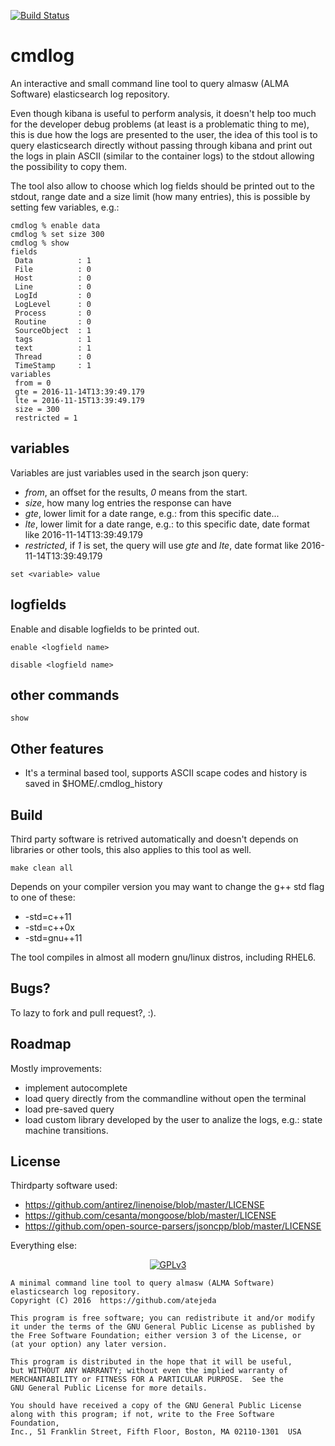 [![Build Status](https://travis-ci.org/atejeda/cmdlog.svg?branch=master)](https://travis-ci.org/atejeda/cmdlog)

# cmdlog

An interactive and small command line tool to query almasw (ALMA Software) elasticsearch log repository.

Even though kibana is useful to perform analysis, it doesn't help too much for the developer debug problems (at least is a problematic thing to me), this is due how the logs are presented to the user, the idea of this tool is to query elasticsearch directly without passing through kibana and print out the logs in plain ASCII (similar to the container logs) to the stdout allowing the possibility to copy them.

The tool also allow to choose which log fields should be printed out to the stdout, range date and a size limit (how many entries), this is possible by setting few variables, e.g.:

```
cmdlog % enable data
cmdlog % set size 300
cmdlog % show
fields
 Data          : 1
 File          : 0
 Host          : 0
 Line          : 0
 LogId         : 0
 LogLevel      : 0
 Process       : 0
 Routine       : 0
 SourceObject  : 1
 tags          : 1
 text          : 1
 Thread        : 0
 TimeStamp     : 1
variables
 from = 0
 gte = 2016-11-14T13:39:49.179
 lte = 2016-11-15T13:39:49.179
 size = 300
 restricted = 1
```

## variables

Variables are just variables used in the search json query:

 - *from*, an offset for the results, *0* means from the start.
 - *size*, how many log entries the response can have
 - *gte*, lower limit for a date range, e.g.: from this specific date...
 - *lte*, lower limit for a date range, e.g.: to this specific date, date format like 2016-11-14T13:39:49.179
 - *restricted*, if *1* is set, the query will use *gte* and *lte*, date format like 2016-11-14T13:39:49.179

 ```
 set <variable> value
 ```

 ## logfields

 Enable and disable logfields to be printed out.

 ```
 enable <logfield name>
 ```

 ```
 disable <logfield name>
 ```

 ## other commands
 ```
 show
 ```

## Other features

 - It's a terminal based tool, supports ASCII scape codes and history is saved in $HOME/.cmdlog_history

## Build

Third party software is retrived automatically and doesn't depends on libraries or other tools, this also applies to this tool as well.

```
make clean all
```

Depends on your compiler version you may want to change the g++ std flag to one of these:

- -std=c++11
- -std=c++0x
- -std=gnu++11

The tool compiles in almost all modern gnu/linux distros, including RHEL6.

## Bugs?

To lazy to fork and pull request?, :).

## Roadmap

Mostly improvements:

- implement autocomplete
- load query directly from the commandline without open the terminal
- load pre-saved query
- load custom library developed by the user to analize the logs, e.g.: state machine transitions.

## License

Thirdparty software used:

- https://github.com/antirez/linenoise/blob/master/LICENSE
- https://github.com/cesanta/mongoose/blob/master/LICENSE
- https://github.com/open-source-parsers/jsoncpp/blob/master/LICENSE

Everything else:

<p align="center">
<a href="https://www.gnu.org/licenses/gpl-3.0.txt" class="rich-diff-level-one"><img alt="GPLv3" src="https://www.gnu.org/graphics/gplv3-127x51.png" style="max-width:100%;"></a>
</p>

```
A minimal command line tool to query almasw (ALMA Software) elasticsearch log repository.
Copyright (C) 2016  https://github.com/atejeda

This program is free software; you can redistribute it and/or modify
it under the terms of the GNU General Public License as published by
the Free Software Foundation; either version 3 of the License, or
(at your option) any later version.

This program is distributed in the hope that it will be useful,
but WITHOUT ANY WARRANTY; without even the implied warranty of
MERCHANTABILITY or FITNESS FOR A PARTICULAR PURPOSE.  See the
GNU General Public License for more details.

You should have received a copy of the GNU General Public License
along with this program; if not, write to the Free Software Foundation,
Inc., 51 Franklin Street, Fifth Floor, Boston, MA 02110-1301  USA
```

